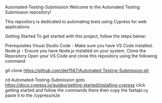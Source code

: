 Automated-Testing-Submission
Welcome to the Automated Testing Submission repository!

This repository is dedicated to automating tests using Cypress for web applications.

Getting Started
To get started with this project, follow the steps below:

Prerequisites
Visual Studio Code - Make sure you have VS Code installed.
Node.js - Ensure you have Node.js installed on your system.
Clone the Repository
Open your VS Code and clone this repository using the following command:

git clone https://github.com/derf567/Automated-Testing-Submission.git

cd Automated-Testing-Submission
goto https://docs.cypress.io/guides/getting-started/installing-cypress
click getting started and follow the commands there
then copy the fastapi.cy paste it to the  /cypress/e2e
